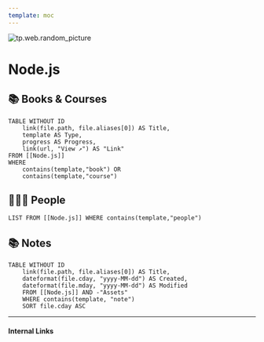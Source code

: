 ```yaml
---
template: moc
---
```

![tp.web.random_picture](https://images.unsplash.com/photo-1533883355737-25ab4d1fbefb?crop=entropy&cs=tinysrgb&fit=crop&fm=jpg&h=300&ixid=MnwxfDB8MXxyYW5kb218MHx8dHJlZSxsYW5kc2NhcGUsd2F0ZXIsbW91bnRhaW58fHx8fHwxNjYwODE0OTU0&ixlib=rb-1.2.1&q=80&utm_campaign=api-credit&utm_medium=referral&utm_source=unsplash_source&w=900)

# Node.js

## 📚 Books & Courses
```dataview
TABLE WITHOUT ID 
	link(file.path, file.aliases[0]) AS Title,
	template AS Type,
	progress AS Progress,
	link(url, "View ↗️") AS "Link"
FROM [[Node.js]] 
WHERE 
	contains(template,"book") OR 
	contains(template,"course")
```

## 👨🏻‍🏫 People
```dataview
LIST FROM [[Node.js]] WHERE contains(template,"people")
```

## 📚 Notes
```dataview
TABLE WITHOUT ID
	link(file.path, file.aliases[0]) AS Title,
	dateformat(file.cday, "yyyy-MM-dd") AS Created,
	dateformat(file.mday, "yyyy-MM-dd") AS Modified
	FROM [[Node.js]] AND -"Assets"
	WHERE contains(template, "note")
	SORT file.cday ASC
```

---
#### Internal Links
